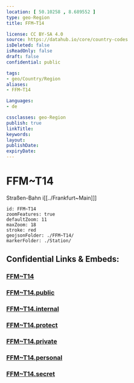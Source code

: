 ```yaml
---
location: [ 50.10258 , 8.689552 ] 
type: geo-Region
title: FFM~T14

license: CC BY-SA 4.0
source: https://datahub.io/core/country-codes
isDeleted: false
isReadOnly: false
draft: false
confidential: public

tags:
- geo/Country/Region
aliases:
- FFM~T14

Languages:
- de

cssclasses: geo-Region
publish: true
linkTitle: 
keywords: 
layout: 
publishDate: 
expiryDate: 
---
```


# FFM~T14

Straßen-Bahn i[[../Frankfurt~Main]]]  

```leaflet
id: FFM~T14
zoomFeatures: true 
defaultZoom: 11 
maxZoom: 18
stroke: red
geojsonFolder: ./FFM~T14/
markerFolder: ./Station/
```


## Confidential Links & Embeds: 

### [FFM~T14](/_Standards/Earth/Continent/Europe/Europe~Central/Germany/Germany~West/Hessen/counties~Hessen/Frankfurt~Main/FFM~T14.md) 

### [FFM~T14.public](/_public/Earth/Continent/Europe/Europe~Central/Germany/Germany~West/Hessen/counties~Hessen/Frankfurt~Main/FFM~T14.public.md) 

### [FFM~T14.internal](/_internal/Earth/Continent/Europe/Europe~Central/Germany/Germany~West/Hessen/counties~Hessen/Frankfurt~Main/FFM~T14.internal.md) 

### [FFM~T14.protect](/_protect/Earth/Continent/Europe/Europe~Central/Germany/Germany~West/Hessen/counties~Hessen/Frankfurt~Main/FFM~T14.protect.md) 

### [FFM~T14.private](/_private/Earth/Continent/Europe/Europe~Central/Germany/Germany~West/Hessen/counties~Hessen/Frankfurt~Main/FFM~T14.private.md) 

### [FFM~T14.personal](/_personal/Earth/Continent/Europe/Europe~Central/Germany/Germany~West/Hessen/counties~Hessen/Frankfurt~Main/FFM~T14.personal.md) 

### [FFM~T14.secret](/_secret/Earth/Continent/Europe/Europe~Central/Germany/Germany~West/Hessen/counties~Hessen/Frankfurt~Main/FFM~T14.secret.md)

